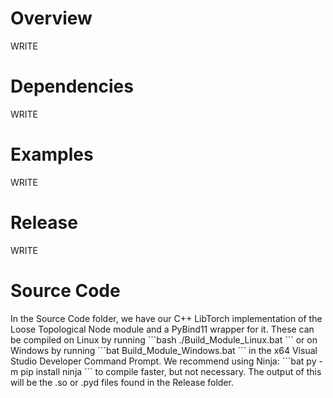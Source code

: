 <h1>Overview</h1>
WRITE

<h1>Dependencies</h1>
WRITE

<h1>Examples</h1>
WRITE

<h1>Release</h1>
WRITE

<h1>Source Code</h1>
In the Source Code folder, we have our C++ LibTorch implementation of the Loose Topological Node module and a PyBind11 wrapper for it. These can be compiled on Linux by running 
```bash
./Build_Module_Linux.bat
``` 
or on Windows by running 
```bat
Build_Module_Windows.bat
```
in the x64 Visual Studio Developer Command Prompt. We recommend using Ninja:
```bat
py -m pip install ninja
``` 
to compile faster, but not necessary. The output of this will be the .so or .pyd files found in the Release folder.
